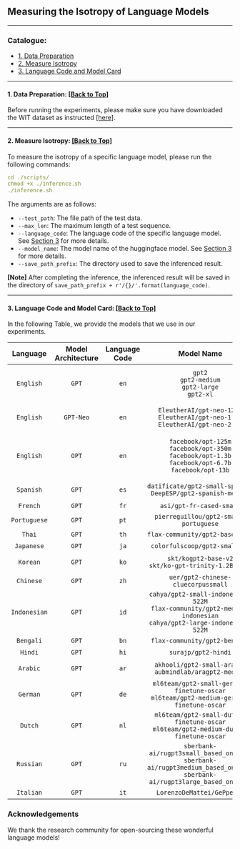 ## Measuring the Isotropy of Language Models

****

<span id='all_catelogue'/>

### Catalogue:
* <a href='#data_preparation'>1. Data Preparation</a>
* <a href='#measuring'>2. Measure Isotropy</a>
* <a href='#language_code_and_model_card'>3. Language Code and Model Card</a>

****
<span id='data_preparation'/>

#### 1. Data Preparation: <a href='#all_catelogue'>[Back to Top]</a>
Before running the experiments, please make sure you have downloaded the WIT dataset as instructed [[here]](../data/README.md#1-wit).


****
<span id='measuring'/>

#### 2. Measure Isotropy: <a href='#all_catelogue'>[Back to Top]</a>
To measure the isotropy of a specific language model, please run the following commands:
```yaml
cd ./scripts/
chmod +x ./inference.sh
./inference.sh
```

The arguments are as follows:
* `--test_path`: The file path of the test data.
* `--max_len`: The maximum length of a test sequence.
* `--language_code`: The language code of the specific language model. See <a href='#language_code_and_model_card'>Section 3</a> for more details.
* `--model_name`: The model name of the huggingface model. See <a href='#language_code_and_model_card'>Section 3</a> for more details.
* `--save_path_prefix`: The directory used to save the inferenced result.


**[Note]** After completing the inference, the inferenced result will be saved in the directory of `save_path_prefix + r'/{}/'.format(language_code)`.

****
<span id='language_code_and_model_card'/>

#### 3. Language Code and Model Card: <a href='#all_catelogue'>[Back to Top]</a>
In the following Table, we provide the models that we use in our experiments. 


|Language|Model Architecture|Language Code|Model Name|Model Size|Model Card|Isotropy|
|:-------------:|:-------------:|:-------------:|:-------------:|:-------------:|:-------------:|:-------------:|
|`English`|`GPT`|`en`|`gpt2`<br>`gpt2-medium`<br>`gpt2-large`<br>`gpt2-xl`|`117M`<br>`345M`<br>`774M`<br>`1.6B`|[[link]](https://huggingface.co/gpt2)<br>[[link]](https://huggingface.co/gpt2-medium)<br>[[link]](https://huggingface.co/gpt2-large)<br>[[link]](https://huggingface.co/gpt2-xl)|`0.10`<br>`0.25`<br>`0.70`<br>`0.72`|
|`English`|`GPT-Neo`|`en`|`EleutherAI/gpt-neo-125M`<br>`EleutherAI/gpt-neo-1.3B`<br>`EleutherAI/gpt-neo-2.7B`|`125M`<br>`1.3B`<br>`2.7B`|[[link]](https://huggingface.co/EleutherAI/gpt-neo-125M)<br>[[link]](https://huggingface.co/EleutherAI/gpt-neo-1.3B)<br>[[link]](https://huggingface.co/EleutherAI/gpt-neo-2.7B)|`0.68`<br>`0.55`<br>`0.60`|
|`English`|`OPT`|`en`|`facebook/opt-125m`<br>`facebook/opt-350m`<br>`facebook/opt-1.3b`<br>`facebook/opt-6.7b`<br>`facebook/opt-13b`|`125M`<br>`350M`<br>`1.3B`<br>`6.7B`<br>`13B`|[[link]](https://huggingface.co/facebook/opt-125m)<br>[[link]](https://huggingface.co/facebook/opt-350m)<br>[[link]](https://huggingface.co/facebook/opt-1.3b)<br>[[link]](https://huggingface.co/facebook/opt-6.7b)<br>[[link]](https://huggingface.co/facebook/opt-13b)|`0.75`<br>`0.69`<br>`0.75`<br>`0.70`<br>`0.66`|
|`Spanish`|`GPT`|`es`|`datificate/gpt2-small-spanish`<br>`DeepESP/gpt2-spanish-medium`|`117M`<br>`345M`|[[link]](https://huggingface.co/datificate/gpt2-small-spanish)<br>[[link]](https://huggingface.co/DeepESP/gpt2-spanish-medium)|`0.77`<br>`0.76`|
|`French`|`GPT`|`fr`|`asi/gpt-fr-cased-small`|`117M`|[[link]](https://huggingface.co/asi/gpt-fr-cased-small)|`0.76`|
|`Portuguese`|`GPT`|`pt`|`pierreguillou/gpt2-small-portuguese`|`117M`|[[link]](https://huggingface.co/pierreguillou/gpt2-small-portuguese)|``|
|`Thai`|`GPT`|`th`|`flax-community/gpt2-base-thai`|`117M`|[[link]](https://huggingface.co/flax-community/gpt2-base-thai)|``|
|`Japanese`|`GPT`|`ja`|`colorfulscoop/gpt2-small-ja`|`117M`|[[link]](https://huggingface.co/colorfulscoop/gpt2-small-ja)|``|
|`Korean`|`GPT`|`ko`|`skt/kogpt2-base-v2`<br>`skt/ko-gpt-trinity-1.2B-v0.5`|`117M`<br>`1.6B`|[[link]](https://huggingface.co/skt/kogpt2-base-v2/tree/main)<br>[[link]](https://huggingface.co/skt/ko-gpt-trinity-1.2B-v0.5)|``<br>``|
|`Chinese`|`GPT`|`zh`|`uer/gpt2-chinese-cluecorpussmall`|`117M`|[[link]](https://huggingface.co/uer/gpt2-chinese-cluecorpussmall)|``|
|`Indonesian`|`GPT`|`id`|`cahya/gpt2-small-indonesian-522M`<br>`flax-community/gpt2-medium-indonesian`<br>`cahya/gpt2-large-indonesian-522M`|`117M`<br>`345M`<br>`774M`|[[link]](https://huggingface.co/cahya/gpt2-small-indonesian-522M)<br>[[link]](https://huggingface.co/flax-community/gpt2-medium-indonesian)<br>[[link]](https://huggingface.co/cahya/gpt2-large-indonesian-522M/tree/main)|``<br>``<br>``|
|`Bengali`|`GPT`|`bn`|`flax-community/gpt2-bengali`|`117M`|[[link]](https://huggingface.co/flax-community/gpt2-bengali)|``|
|`Hindi`|`GPT`|`hi`|`surajp/gpt2-hindi`|`117M`|[[link]](https://huggingface.co/surajp/gpt2-hindi)|``|
|`Arabic`|`GPT`|`ar`|`akhooli/gpt2-small-arabic`<br>`aubmindlab/aragpt2-medium`|`117M`<br>`345M`|[[link]](https://huggingface.co/akhooli/gpt2-small-arabic)<br>[[link]](https://huggingface.co/aubmindlab/aragpt2-medium)|``<br>``|
|`German`|`GPT`|`de`|`ml6team/gpt2-small-german-finetune-oscar`<br>`ml6team/gpt2-medium-german-finetune-oscar`|`117M`<br>`345M`|[[link]](https://huggingface.co/ml6team/gpt2-small-german-finetune-oscar)<br>[[link]](https://huggingface.co/ml6team/gpt2-medium-german-finetune-oscar)|``<br>``|
|`Dutch`|`GPT`|`nl`|`ml6team/gpt2-small-dutch-finetune-oscar`<br>`ml6team/gpt2-medium-dutch-finetune-oscar`|`117M`<br>`345M`|[[link]](https://huggingface.co/ml6team/gpt2-small-dutch-finetune-oscar)<br>[[link]](https://huggingface.co/ml6team/gpt2-medium-dutch-finetune-oscar)|``<br>``|
|`Russian`|`GPT`|`ru`|`sberbank-ai/rugpt3small_based_on_gpt2`<br>`sberbank-ai/rugpt3medium_based_on_gpt2`<br>`sberbank-ai/rugpt3large_based_on_gpt2`|`117M`<br>`345M`<br>`774M`|[[link]](https://huggingface.co/sberbank-ai/rugpt3small_based_on_gpt2)<br>[[link]](https://huggingface.co/sberbank-ai/rugpt3medium_based_on_gpt2)<br>[[link]](https://huggingface.co/sberbank-ai/rugpt3large_based_on_gpt2)|``<br>``<br>``|
|`Italian`|`GPT`|`it`|`LorenzoDeMattei/GePpeTto`|`117M`|[[link]](https://huggingface.co/LorenzoDeMattei/GePpeTto)|``|

### Acknowledgements

We thank the research community for open-sourcing these wonderful language models!
